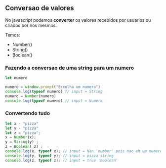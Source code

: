 ## Conversao de valores

No javascript podemos **converter** os valores recebidos por usuarios ou criados por nos mesmos.

Temos: 

- Number()
- String()
- Boolean()

### Fazendo a conversao de uma string para um numero

~~~javascript
let numero

numero = window.prompt("Escolha um numero")
console.log(typeof numero) // input = String
numero = Number(numero)
console.log(typeof numero) // input = Numero

~~~

### Convertendo tudo

~~~javascript
let x - "pizza"
let y - "pizza"
let z = "pizza";
x = Number(x);
y = String(y) ;
z = Boolean( z) ;
console.log(x, typeof x); // input = Nan 'number' pois nao eh um numero
console.log(y, typeof y); // input = pizza string
console.log(z, typeof z); // input = true 'boolean'
~~~